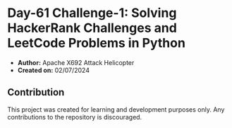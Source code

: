 # Day-61 Challenge-1: Solving HackerRank Challenges and LeetCode Problems in Python

- **Author:** Apache X692 Attack Helicopter
- **Created on:** 02/07/2024

## Contribution

This project was created for learning and development purposes only. Any contributions to the repository is discouraged.
